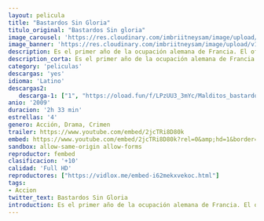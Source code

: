 ```yaml
---
layout: pelicula
title: "Bastardos Sin Gloria"
titulo_original: "Bastardos Sin gloria"
image_carousel: 'https://res.cloudinary.com/imbriitneysam/image/upload/v1545453216/bastardos-poster-min.jpg'
image_banner: 'https://res.cloudinary.com/imbriitneysam/image/upload/v1545453217/bastardos-banner-min.jpg'
description: Es el primer año de la ocupación alemana de Francia. El oficial aliado, teniente Aldo Raine (Brad Pitt) ensambla un equipo de soldados judíos para cometer actos violentos en contra de los nazis, incluyendo la toma de cabelleras. Él y sus hombres unen fuerzas con Bridget von Hammersmark, una actriz alemana y un agente encubierto, para derrocar a los líderes del Tercer Reich. Sus destinos convergen con la dueña de teatro Shosanna Dreyfus, quien busca vengar la ejecución de su familia.
description_corta: Es el primer año de la ocupación alemana de Francia. El oficial aliado, teniente Aldo Raine (Brad Pitt) ensambla un equipo de soldados judíos para cometer actos violentos en contra de los nazis, incluyendo la toma de cabelleras. Él y...
category: 'peliculas'
descargas: 'yes'
idioma: 'Latino'
descargas2:
   descarga-1: ["1", "https://oload.fun/f/LPzUU3_3mYc/Malditos_bastardos.mp4", "https://www.google.com/s2/favicons?domain=openload.co","OpenLoad","https://res.cloudinary.com/imbriitneysam/image/upload/v1541473684/mexico.png", "Latino", "Full HD"]
anio: '2009'
duracion: '2h 33 min'
estrellas: '4'
genero: Acción, Drama, Crimen
trailer: https://www.youtube.com/embed/2jcTRi8D80k
embed: https://www.youtube.com/embed/2jcTRi8D80k?rel=0&amp;hd=1&border=0&wmode=opaque&enablejsapi=1&modestbranding=1&controls=1&showinfo=1
sandbox: allow-same-origin allow-forms
reproductor: fembed
clasificacion: '+10'
calidad: 'Full HD'
reproductores: ["https://vidlox.me/embed-i62mekxvekoc.html"]
tags:
- Accion
twitter_text: Bastardos Sin Gloria
introduction: Es el primer año de la ocupación alemana de Francia. El oficial aliado, teniente Aldo Raine (Brad Pitt) ensambla un equipo de soldados judíos para cometer actos violentos en contra de los nazis, incluyendo la toma de cabelleras. Él y...
---
```












